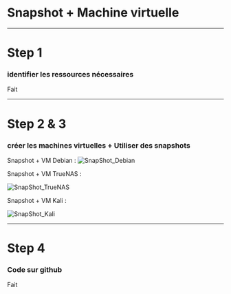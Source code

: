 # Snapshot + Machine virtuelle

----------------------------------------------------------------------------
# Step 1
### identifier les ressources nécessaires

Fait

----------------------------------------------------------------------------
# Step 2 & 3

### créer les machines virtuelles + Utiliser des snapshots

Snapshot + VM Debian : 
![SnapShot_Debian](https://github.com/Asthral/Efrei/assets/151788916/e4368f0f-20d4-43eb-b604-c4254bd1f193)

Snapshot + VM TrueNAS :

![SnapShot_TrueNAS](https://github.com/Asthral/Efrei/assets/151788916/53630f55-b786-4b93-acf6-4c2fdcb85346)

Snapshot + VM Kali :

![SnapShot_Kali](https://github.com/Asthral/Efrei/assets/151788916/b30377f3-1484-4316-8e9e-ad5c6dd3afe1)

----------------------------------------------------------------------------
# Step 4 
### Code sur github

Fait
